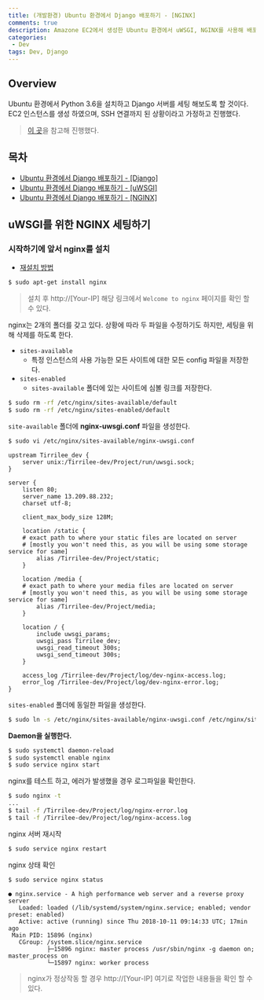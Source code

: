 ```yaml
---
title: (개발환경) Ubuntu 환경에서 Django 배포하기 - [NGINX]
comments: true
description: Amazone EC2에서 생성한 Ubuntu 환경에서 uWSGI, NGINX를 사용해 배포하는 과정이다.
categories:
 - Dev
tags: Dev, Django 
---
```


## Overview

Ubuntu 환경에서 Python 3.6을 설치하고 Django 서버를 세팅 해보도록 할 것이다. EC2 인스턴스를 생성 하였으며, SSH 연결까지 된 상황이라고 가정하고 진행했다.

> [이 곳](https://medium.freecodecamp.org/django-uwsgi-nginx-postgresql-setup-on-aws-ec2-ubuntu16-04-with-python-3-6-6c58698ae9d3)을 참고해 진행했다.

## 목차

- [Ubuntu 환경에서 Django 배포하기 - [Django]](http://jangwon.me/dev/2018/10/08/(%EA%B0%9C%EB%B0%9C%ED%99%98%EA%B2%BD)-Ubuntu-%ED%99%98%EA%B2%BD%EC%97%90%EC%84%9C-Django-%EB%B0%B0%ED%8F%AC%ED%95%98%EA%B8%B0-Django-%EC%84%A4%EC%A0%95/)
- [Ubuntu 환경에서 Django 배포하기 - [uWSGI]](http://jangwon.me/dev/2018/10/10/(%EA%B0%9C%EB%B0%9C%ED%99%98%EA%B2%BD)-Ubuntu-%ED%99%98%EA%B2%BD%EC%97%90%EC%84%9C-Django-%EB%B0%B0%ED%8F%AC%ED%95%98%EA%B8%B0-Uwsgi-%EC%84%A4%EC%A0%95/)
- [Ubuntu 환경에서 Django 배포하기 - [NGINX]](http://jangwon.me/dev/2018/10/13/(%EA%B0%9C%EB%B0%9C%ED%99%98%EA%B2%BD)-Ubuntu-%ED%99%98%EA%B2%BD%EC%97%90%EC%84%9C-Django-%EB%B0%B0%ED%8F%AC%ED%95%98%EA%B8%B0-NGINX-%EC%84%A4%EC%A0%95/)

## uWSGI를 위한 NGINX 세팅하기

### 시작하기에 앞서 nginx를 설치

- [재설치 방법](https://stackoverflow.com/questions/12362967/how-can-i-restore-etc-nginx)

```bash
$ sudo apt-get install nginx
```

> 설치 후 http://[Your-IP] 해당 링크에서 `Welcome to nginx` 페이지를 확인 할 수 있다.

nginx는 2개의 폴더를 갖고 있다. 상황에 따라 두 파일을 수정하기도 하지만, 세팅을 위해 삭제를 하도록 한다.
- `sites-available`
  - 특정 인스턴스의 사용 가능한 모든 사이트에 대한 모든 config 파일을 저장한다.
- `sites-enabled `
  - `sites-available` 폴더에 있는 사이트에 심볼 링크를 저장한다.

```bash
$ sudo rm -rf /etc/nginx/sites-available/default
$ sudo rm -rf /etc/nginx/sites-enabled/default
```

`site-available` 폴더에 **nginx-uwsgi.conf** 파일을 생성한다.

```bash
$ sudo vi /etc/nginx/sites-available/nginx-uwsgi.conf
```

```
upstream Tirrilee_dev {
    server unix:/Tirrilee-dev/Project/run/uwsgi.sock;
}

server {
    listen 80;
    server_name 13.209.88.232;
    charset utf-8;

    client_max_body_size 128M;

    location /static {
    # exact path to where your static files are located on server 
    # [mostly you won't need this, as you will be using some storage service for same]
        alias /Tirrilee-dev/Project/static;
    }

    location /media {
    # exact path to where your media files are located on server 
    # [mostly you won't need this, as you will be using some storage service for same]
        alias /Tirrilee-dev/Project/media;
    }

    location / {
        include uwsgi_params;
        uwsgi_pass Tirrilee_dev;
        uwsgi_read_timeout 300s;
        uwsgi_send_timeout 300s;
    }

    access_log /Tirrilee-dev/Project/log/dev-nginx-access.log;
    error_log /Tirrilee-dev/Project/log/dev-nginx-error.log;
}
```

`sites-enabled` 폴더에 동일한 파일을 생성한다.

```bash
$ sudo ln -s /etc/nginx/sites-available/nginx-uwsgi.conf /etc/nginx/sites-enabled/nginx-uwsgi.conf
```

**Daemon을 실행한다.**

```bash
$ sudo systemctl daemon-reload
$ sudo systemctl enable nginx
$ sudo service nginx start
```

nginx를 테스트 하고, 에러가 발생했을 경우 로그파일을 확인한다.

```bash
$ sudo nginx -t
...
$ tail -f /Tirrilee-dev/Project/log/nginx-error.log
$ tail -f /Tirrilee-dev/Project/log/nginx-access.log
```

nginx 서버 재시작

```bash
$ sudo service nginx restart
```

nginx 상태 확인

```bash
$ sudo service nginx status
```

```
● nginx.service - A high performance web server and a reverse proxy server
   Loaded: loaded (/lib/systemd/system/nginx.service; enabled; vendor preset: enabled)
   Active: active (running) since Thu 2018-10-11 09:14:33 UTC; 17min ago
 Main PID: 15896 (nginx)
   CGroup: /system.slice/nginx.service
           ├─15896 nginx: master process /usr/sbin/nginx -g daemon on; master_process on
           └─15897 nginx: worker process
```

> nginx가 정상작동 할 경우 http://[Your-IP] 여기로 작업한 내용들을 확인 할 수 있다.